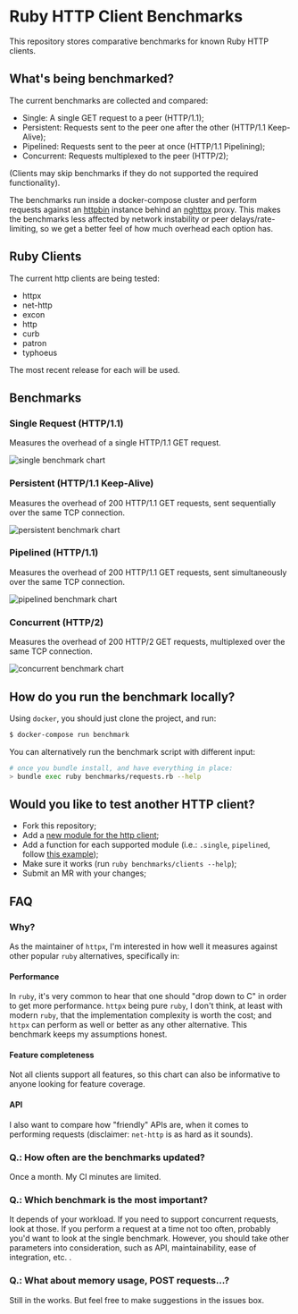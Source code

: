 # Ruby HTTP Client Benchmarks

This repository stores comparative benchmarks for known Ruby HTTP clients.

## What's being benchmarked?

The current benchmarks are collected and compared:

* Single: A single GET request to a peer (HTTP/1.1);
* Persistent: Requests sent to the peer one after the other (HTTP/1.1 Keep-Alive);
* Pipelined: Requests sent to the peer at once (HTTP/1.1 Pipelining);
* Concurrent: Requests multiplexed to the peer (HTTP/2);

(Clients may skip benchmarks if they do not supported the required functionality).

The benchmarks run inside a docker-compose cluster and perform requests against an [httpbin](https://httpbin.org/) instance behind an [nghttpx](https://nghttp2.org/documentation/nghttpx-howto.html) proxy. This makes the benchmarks less affected by network instability or peer delays/rate-limiting, so we get a better feel of how much overhead each option has.

## Ruby Clients

The current http clients are being tested:

* httpx
* net-http
* excon
* http
* curb
* patron
* typhoeus

The most recent release for each will be used.

## Benchmarks

### Single Request (HTTP/1.1)

Measures the overhead of a single HTTP/1.1 GET request.

![single benchmark chart](https://gitlab.com/honeyryderchuck/http-clients-benchmark/-/jobs/artifacts/master/raw/snapshots/http-single-bench.png?job=benchmark)

### Persistent (HTTP/1.1 Keep-Alive)

Measures the overhead of 200 HTTP/1.1 GET requests, sent sequentially over the same TCP connection.

![persistent benchmark chart](https://gitlab.com/honeyryderchuck/http-clients-benchmark/-/jobs/artifacts/master/raw/snapshots/http-persistent-bench.png?job=benchmark)

### Pipelined (HTTP/1.1)

Measures the overhead of 200 HTTP/1.1 GET requests, sent simultaneously over the same TCP connection.

![pipelined benchmark chart](https://gitlab.com/honeyryderchuck/http-clients-benchmark/-/jobs/artifacts/master/raw/snapshots/http-pipelined-bench.png?job=benchmark)

### Concurrent (HTTP/2)

Measures the overhead of 200 HTTP/2 GET requests, multiplexed over the same TCP connection.

![concurrent benchmark chart](https://gitlab.com/honeyryderchuck/http-clients-benchmark/-/jobs/artifacts/master/raw/snapshots/http-concurrent-bench.png?job=benchmark)

## How do you run the benchmark locally?

Using `docker`, you should just clone the project, and run:

```bash
$ docker-compose run benchmark
```

You can alternatively run the benchmark script with different input:

```bash
# once you bundle install, and have everything in place:
> bundle exec ruby benchmarks/requests.rb --help
```

## Would you like to test another HTTP client?


* Fork this repository;
* Add a [new module for the http client](https://gitlab.com/honeyryderchuck/http-clients-benchmark/-/tree/master/clients);
* Add a function for each supported module (i.e.: `.single`, `pipelined`, follow [this example](https://gitlab.com/honeyryderchuck/http-clients-benchmark/-/blob/master/clients/httpx.rb));
* Make sure it works (run `ruby benchmarks/clients --help`);
* Submit an MR with your changes;

## FAQ

### Why?

As the maintainer of `httpx`, I'm interested in how well it measures against other popular `ruby` alternatives, specifically in:

#### Performance

In `ruby`, it's very common to hear that one should "drop down to C" in order to get more performance. `httpx` being pure `ruby`, I don't think, at least with modern `ruby`, that the implementation complexity is worth the cost; and `httpx` can perform as well or better as any other alternative. This benchmark keeps my assumptions honest.

#### Feature completeness

Not all clients support all features, so this chart can also be informative to anyone looking for feature coverage.

#### API

I also want to compare how "friendly" APIs are, when it comes to performing requests (disclaimer: `net-http` is as hard as it sounds).

### Q.: How often are the benchmarks updated?

Once a month. My CI minutes are limited.

### Q.: Which benchmark is the most important?

It depends of your workload. If you need to support concurrent requests, look at those. If you perform a request at a time not too often, probably you'd want to look at the single benchmark. However, you should take other parameters into consideration, such as API, maintainability, ease of integration, etc. .

### Q.: What about memory usage, POST requests...?

Still in the works. But feel free to make suggestions in the issues box.
